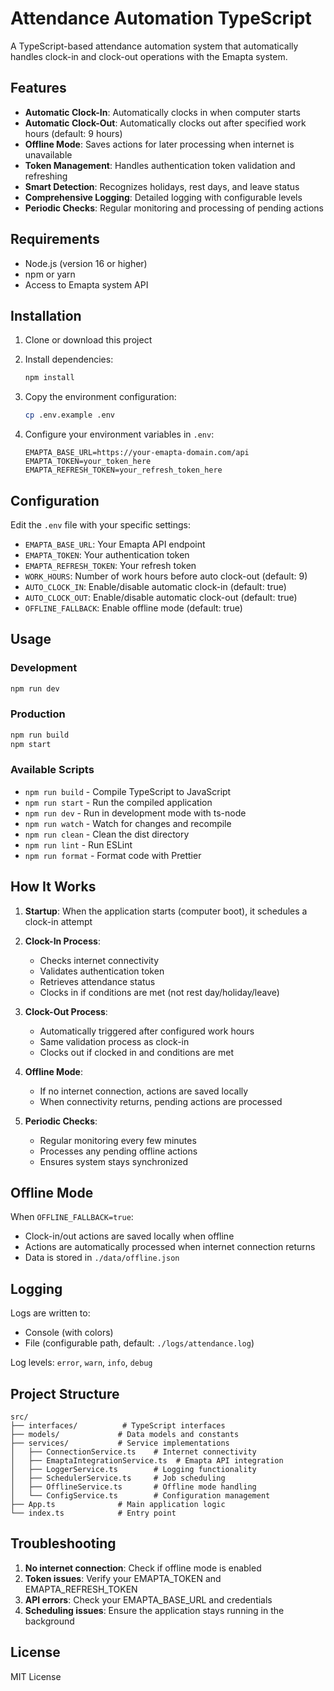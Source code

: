 # Attendance Automation TypeScript

A TypeScript-based attendance automation system that automatically handles clock-in and clock-out operations with the Emapta system.

## Features

- **Automatic Clock-In**: Automatically clocks in when computer starts
- **Automatic Clock-Out**: Automatically clocks out after specified work hours (default: 9 hours)
- **Offline Mode**: Saves actions for later processing when internet is unavailable
- **Token Management**: Handles authentication token validation and refreshing
- **Smart Detection**: Recognizes holidays, rest days, and leave status
- **Comprehensive Logging**: Detailed logging with configurable levels
- **Periodic Checks**: Regular monitoring and processing of pending actions

## Requirements

- Node.js (version 16 or higher)
- npm or yarn
- Access to Emapta system API

## Installation

1. Clone or download this project
2. Install dependencies:
   ```bash
   npm install
   ```

3. Copy the environment configuration:
   ```bash
   cp .env.example .env
   ```

4. Configure your environment variables in `.env`:
   ```env
   EMAPTA_BASE_URL=https://your-emapta-domain.com/api
   EMAPTA_TOKEN=your_token_here
   EMAPTA_REFRESH_TOKEN=your_refresh_token_here
   ```

## Configuration

Edit the `.env` file with your specific settings:

- `EMAPTA_BASE_URL`: Your Emapta API endpoint
- `EMAPTA_TOKEN`: Your authentication token
- `EMAPTA_REFRESH_TOKEN`: Your refresh token
- `WORK_HOURS`: Number of work hours before auto clock-out (default: 9)
- `AUTO_CLOCK_IN`: Enable/disable automatic clock-in (default: true)
- `AUTO_CLOCK_OUT`: Enable/disable automatic clock-out (default: true)
- `OFFLINE_FALLBACK`: Enable offline mode (default: true)

## Usage

### Development
```bash
npm run dev
```

### Production
```bash
npm run build
npm start
```

### Available Scripts

- `npm run build` - Compile TypeScript to JavaScript
- `npm run start` - Run the compiled application
- `npm run dev` - Run in development mode with ts-node
- `npm run watch` - Watch for changes and recompile
- `npm run clean` - Clean the dist directory
- `npm run lint` - Run ESLint
- `npm run format` - Format code with Prettier

## How It Works

1. **Startup**: When the application starts (computer boot), it schedules a clock-in attempt
2. **Clock-In Process**: 
   - Checks internet connectivity
   - Validates authentication token
   - Retrieves attendance status
   - Clocks in if conditions are met (not rest day/holiday/leave)

3. **Clock-Out Process**: 
   - Automatically triggered after configured work hours
   - Same validation process as clock-in
   - Clocks out if clocked in and conditions are met

4. **Offline Mode**: 
   - If no internet connection, actions are saved locally
   - When connectivity returns, pending actions are processed

5. **Periodic Checks**: 
   - Regular monitoring every few minutes
   - Processes any pending offline actions
   - Ensures system stays synchronized

## Offline Mode

When `OFFLINE_FALLBACK=true`:
- Clock-in/out actions are saved locally when offline
- Actions are automatically processed when internet connection returns
- Data is stored in `./data/offline.json`

## Logging

Logs are written to:
- Console (with colors)
- File (configurable path, default: `./logs/attendance.log`)

Log levels: `error`, `warn`, `info`, `debug`

## Project Structure

```
src/
├── interfaces/          # TypeScript interfaces
├── models/             # Data models and constants
├── services/           # Service implementations
│   ├── ConnectionService.ts    # Internet connectivity
│   ├── EmaptaIntegrationService.ts  # Emapta API integration
│   ├── LoggerService.ts        # Logging functionality
│   ├── SchedulerService.ts     # Job scheduling
│   ├── OfflineService.ts       # Offline mode handling
│   └── ConfigService.ts        # Configuration management
├── App.ts              # Main application logic
└── index.ts            # Entry point
```

## Troubleshooting

1. **No internet connection**: Check if offline mode is enabled
2. **Token issues**: Verify your EMAPTA_TOKEN and EMAPTA_REFRESH_TOKEN
3. **API errors**: Check your EMAPTA_BASE_URL and credentials
4. **Scheduling issues**: Ensure the application stays running in the background

## License

MIT License